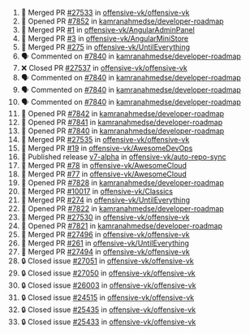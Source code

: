<!--START_SECTION:activity-->
1. 🎉 Merged PR [#27533](https://github.com/offensive-vk/offensive-vk/pull/27533) in [offensive-vk/offensive-vk](https://github.com/offensive-vk/offensive-vk)
2. 💪 Opened PR [#7852](https://github.com/kamranahmedse/developer-roadmap/pull/7852) in [kamranahmedse/developer-roadmap](https://github.com/kamranahmedse/developer-roadmap)
3. 🎉 Merged PR [#1](https://github.com/offensive-vk/AngularAdminPanel/pull/1) in [offensive-vk/AngularAdminPanel](https://github.com/offensive-vk/AngularAdminPanel)
4. 🎉 Merged PR [#3](https://github.com/offensive-vk/AngularMiniStore/pull/3) in [offensive-vk/AngularMiniStore](https://github.com/offensive-vk/AngularMiniStore)
5. 🎉 Merged PR [#275](https://github.com/offensive-vk/UntilEverything/pull/275) in [offensive-vk/UntilEverything](https://github.com/offensive-vk/UntilEverything)
6. 🗣 Commented on [#7840](https://github.com/kamranahmedse/developer-roadmap/pull/7840#issuecomment-2519452193) in [kamranahmedse/developer-roadmap](https://github.com/kamranahmedse/developer-roadmap)
7. ❌ Closed PR [#27537](https://github.com/offensive-vk/offensive-vk/pull/27537) in [offensive-vk/offensive-vk](https://github.com/offensive-vk/offensive-vk)
8. 🗣 Commented on [#7840](https://github.com/kamranahmedse/developer-roadmap/pull/7840#issuecomment-2519407958) in [kamranahmedse/developer-roadmap](https://github.com/kamranahmedse/developer-roadmap)
9. 🗣 Commented on [#7840](https://github.com/kamranahmedse/developer-roadmap/pull/7840#issuecomment-2519368781) in [kamranahmedse/developer-roadmap](https://github.com/kamranahmedse/developer-roadmap)
10. 🗣 Commented on [#7840](https://github.com/kamranahmedse/developer-roadmap/pull/7840#issuecomment-2519349722) in [kamranahmedse/developer-roadmap](https://github.com/kamranahmedse/developer-roadmap)
11. 💪 Opened PR [#7842](https://github.com/kamranahmedse/developer-roadmap/pull/7842) in [kamranahmedse/developer-roadmap](https://github.com/kamranahmedse/developer-roadmap)
12. 💪 Opened PR [#7841](https://github.com/kamranahmedse/developer-roadmap/pull/7841) in [kamranahmedse/developer-roadmap](https://github.com/kamranahmedse/developer-roadmap)
13. 💪 Opened PR [#7840](https://github.com/kamranahmedse/developer-roadmap/pull/7840) in [kamranahmedse/developer-roadmap](https://github.com/kamranahmedse/developer-roadmap)
14. 🎉 Merged PR [#27535](https://github.com/offensive-vk/offensive-vk/pull/27535) in [offensive-vk/offensive-vk](https://github.com/offensive-vk/offensive-vk)
15. 🎉 Merged PR [#19](https://github.com/offensive-vk/AwesomeDevOps/pull/19) in [offensive-vk/AwesomeDevOps](https://github.com/offensive-vk/AwesomeDevOps)
16. 🚀 Published release [v7-alpha](https://github.com/offensive-vk/auto-repo-sync/releases/tag/v7-alpha) in [offensive-vk/auto-repo-sync](https://github.com/offensive-vk/auto-repo-sync)
17. 🎉 Merged PR [#78](https://github.com/offensive-vk/AwesomeCloud/pull/78) in [offensive-vk/AwesomeCloud](https://github.com/offensive-vk/AwesomeCloud)
18. 🎉 Merged PR [#77](https://github.com/offensive-vk/AwesomeCloud/pull/77) in [offensive-vk/AwesomeCloud](https://github.com/offensive-vk/AwesomeCloud)
19. 💪 Opened PR [#7828](https://github.com/kamranahmedse/developer-roadmap/pull/7828) in [kamranahmedse/developer-roadmap](https://github.com/kamranahmedse/developer-roadmap)
20. 🎉 Merged PR [#10017](https://github.com/offensive-vk/Classics/pull/10017) in [offensive-vk/Classics](https://github.com/offensive-vk/Classics)
21. 🎉 Merged PR [#274](https://github.com/offensive-vk/UntilEverything/pull/274) in [offensive-vk/UntilEverything](https://github.com/offensive-vk/UntilEverything)
22. 💪 Opened PR [#7822](https://github.com/kamranahmedse/developer-roadmap/pull/7822) in [kamranahmedse/developer-roadmap](https://github.com/kamranahmedse/developer-roadmap)
23. 🎉 Merged PR [#27530](https://github.com/offensive-vk/offensive-vk/pull/27530) in [offensive-vk/offensive-vk](https://github.com/offensive-vk/offensive-vk)
24. 💪 Opened PR [#7821](https://github.com/kamranahmedse/developer-roadmap/pull/7821) in [kamranahmedse/developer-roadmap](https://github.com/kamranahmedse/developer-roadmap)
25. 🎉 Merged PR [#27496](https://github.com/offensive-vk/offensive-vk/pull/27496) in [offensive-vk/offensive-vk](https://github.com/offensive-vk/offensive-vk)
26. 🎉 Merged PR [#261](https://github.com/offensive-vk/UntilEverything/pull/261) in [offensive-vk/UntilEverything](https://github.com/offensive-vk/UntilEverything)
27. 🎉 Merged PR [#27494](https://github.com/offensive-vk/offensive-vk/pull/27494) in [offensive-vk/offensive-vk](https://github.com/offensive-vk/offensive-vk)
28. 🔒 Closed issue [#27051](https://github.com/offensive-vk/offensive-vk/issues/27051) in [offensive-vk/offensive-vk](https://github.com/offensive-vk/offensive-vk)
29. 🔒 Closed issue [#27050](https://github.com/offensive-vk/offensive-vk/issues/27050) in [offensive-vk/offensive-vk](https://github.com/offensive-vk/offensive-vk)
30. 🔒 Closed issue [#26003](https://github.com/offensive-vk/offensive-vk/issues/26003) in [offensive-vk/offensive-vk](https://github.com/offensive-vk/offensive-vk)
31. 🔒 Closed issue [#24515](https://github.com/offensive-vk/offensive-vk/issues/24515) in [offensive-vk/offensive-vk](https://github.com/offensive-vk/offensive-vk)
32. 🔒 Closed issue [#25435](https://github.com/offensive-vk/offensive-vk/issues/25435) in [offensive-vk/offensive-vk](https://github.com/offensive-vk/offensive-vk)
33. 🔒 Closed issue [#25433](https://github.com/offensive-vk/offensive-vk/issues/25433) in [offensive-vk/offensive-vk](https://github.com/offensive-vk/offensive-vk)
<!--END_SECTION:activity-->
